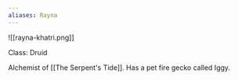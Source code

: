 ```yaml
---
aliases: Rayna
---
```

![[rayna-khatri.png]]

Class: Druid

Alchemist of [[The Serpent's Tide]]. Has a pet fire gecko called Iggy.